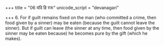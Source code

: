 +++
title = "06 यदि हि रजः"
unicode_script = "devanagari"

+++
6. For if guilt remains fixed on the man (who committed a crime, then food given by a sinner) may be eaten (because the guilt cannot leave the sinner). But if guilt can leave (the sinner at any time, then food given by the sinner may be eaten because) he becomes pure by the gift (which he makes).
